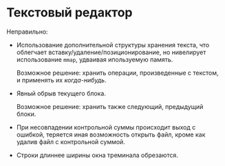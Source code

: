 # Текстовый редактор

Неправильно:

* Использование дополнительной структуры хранения текста, что облегчает вставку/удаление/позиционирование, но нивелирует использование `mmap`, удваивая ипользуемую память.
	
	Возможное решение: хранить операции, произведенные с текстом, и применять их *когда-нибудь*.

* Явный обрыв текущего блока.
	
	Возможное решение: хранить также следующий, предыдущий блоки.

* При несовпадении контрольной суммы происходит выход с ошибкой, теряется иная возможность открыть файл, кроме как удалив файл с контрольной суммой.

* Строки длиннее ширины окна треминала обрезаются.
